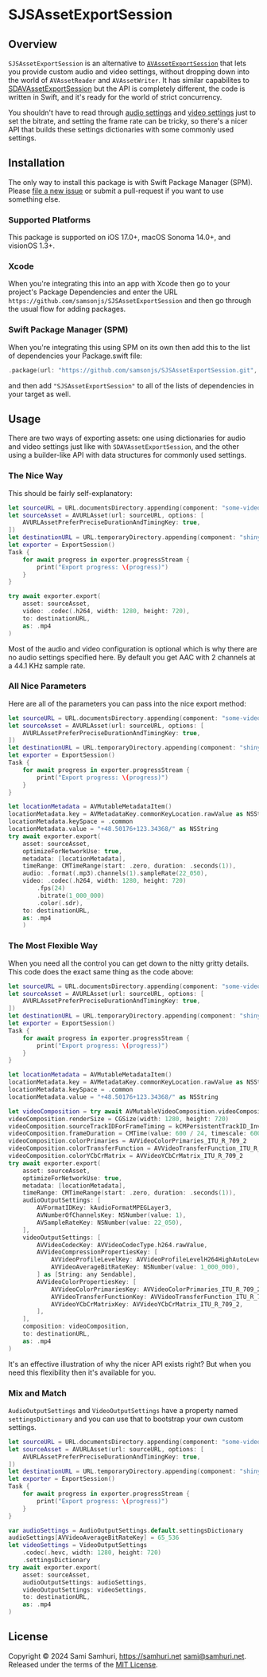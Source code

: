 # SJSAssetExportSession

## Overview

`SJSAssetExportSession` is an alternative to [`AVAssetExportSession`][AV] that lets you provide custom audio and video settings, without dropping down into the world of `AVAssetReader` and `AVAssetWriter`. It has similar capabilites to [SDAVAssetExportSession][SDAV] but the API is completely different, the code is written in Swift, and it's ready for the world of strict concurrency.

You shouldn't have to read through [audio settings][] and [video settings][] just to set the bitrate, and setting the frame rate can be tricky, so there's a nicer API that builds these settings dictionaries with some commonly used settings.

[AV]: https://developer.apple.com/documentation/avfoundation/avassetexportsession
[SDAV]: https://github.com/rs/SDAVAssetExportSession
[audio settings]: https://developer.apple.com/documentation/avfoundation/audio_settings
[video settings]: https://developer.apple.com/documentation/avfoundation/video_settings

## Installation

The only way to install this package is with Swift Package Manager (SPM). Please [file a new issue][] or submit a pull-request if you want to use something else.

[file a new issue]: https://github.com/samsonjs/SJSAssetExportSession/issues/new

### Supported Platforms

This package is supported on iOS 17.0+, macOS Sonoma 14.0+, and visionOS 1.3+.

### Xcode

When you're integrating this into an app with Xcode then go to your project's Package Dependencies and enter the URL `https://github.com/samsonjs/SJSAssetExportSession` and then go through the usual flow for adding packages.

### Swift Package Manager (SPM)

When you're integrating this using SPM on its own then add this to the list of dependencies your Package.swift file:

```swift
.package(url: "https://github.com/samsonjs/SJSAssetExportSession.git", .upToNextMajor(from: "0.2.0"))
```

and then add `"SJSAssetExportSession"` to all of the lists of dependencies in your target as well.

## Usage

There are two ways of exporting assets: one using dictionaries for audio and video settings just like with `SDAVAssetExportSession`, and the other using a builder-like API with data structures for commonly used settings.

### The Nice Way

This should be fairly self-explanatory:

```swift
let sourceURL = URL.documentsDirectory.appending(component: "some-video.mov")
let sourceAsset = AVURLAsset(url: sourceURL, options: [
    AVURLAssetPreferPreciseDurationAndTimingKey: true,
])
let destinationURL = URL.temporaryDirectory.appending(component: "shiny-new-video.mp4")
let exporter = ExportSession()
Task {
    for await progress in exporter.progressStream {
        print("Export progress: \(progress)")
    }
}

try await exporter.export(
    asset: sourceAsset,
    video: .codec(.h264, width: 1280, height: 720),
    to: destinationURL,
    as: .mp4
)
```

Most of the audio and video configuration is optional which is why there are no audio settings specified here. By default you get AAC with 2 channels at a 44.1 KHz sample rate.

### All Nice Parameters

Here are all of the parameters you can pass into the nice export method:

```swift
let sourceURL = URL.documentsDirectory.appending(component: "some-video.mov")
let sourceAsset = AVURLAsset(url: sourceURL, options: [
    AVURLAssetPreferPreciseDurationAndTimingKey: true,
])
let destinationURL = URL.temporaryDirectory.appending(component: "shiny-new-video.mp4")
let exporter = ExportSession()
Task {
    for await progress in exporter.progressStream {
        print("Export progress: \(progress)")
    }
}

let locationMetadata = AVMutableMetadataItem()
locationMetadata.key = AVMetadataKey.commonKeyLocation.rawValue as NSString
locationMetadata.keySpace = .common
locationMetadata.value = "+48.50176+123.34368/" as NSString
try await exporter.export(
    asset: sourceAsset,
    optimizeForNetworkUse: true,
    metadata: [locationMetadata],
    timeRange: CMTimeRange(start: .zero, duration: .seconds(1)),
    audio: .format(.mp3).channels(1).sampleRate(22_050),
    video: .codec(.h264, width: 1280, height: 720)
        .fps(24)
        .bitrate(1_000_000)
        .color(.sdr),
    to: destinationURL,
    as: .mp4
    )
```

### The Most Flexible Way

When you need all the control you can get down to the nitty gritty details. This code does the exact same thing as the code above:

```swift
let sourceURL = URL.documentsDirectory.appending(component: "some-video.mov")
let sourceAsset = AVURLAsset(url: sourceURL, options: [
    AVURLAssetPreferPreciseDurationAndTimingKey: true,
])
let destinationURL = URL.temporaryDirectory.appending(component: "shiny-new-video.mp4")
let exporter = ExportSession()
Task {
    for await progress in exporter.progressStream {
        print("Export progress: \(progress)")
    }
}

let locationMetadata = AVMutableMetadataItem()
locationMetadata.key = AVMetadataKey.commonKeyLocation.rawValue as NSString
locationMetadata.keySpace = .common
locationMetadata.value = "+48.50176+123.34368/" as NSString

let videoComposition = try await AVMutableVideoComposition.videoComposition(withPropertiesOf: sourceAsset)
videoComposition.renderSize = CGSize(width: 1280, height: 720)
videoComposition.sourceTrackIDForFrameTiming = kCMPersistentTrackID_Invalid
videoComposition.frameDuration = CMTime(value: 600 / 24, timescale: 600) // 24 fps
videoComposition.colorPrimaries = AVVideoColorPrimaries_ITU_R_709_2
videoComposition.colorTransferFunction = AVVideoTransferFunction_ITU_R_709_2
videoComposition.colorYCbCrMatrix = AVVideoYCbCrMatrix_ITU_R_709_2
try await exporter.export(
    asset: sourceAsset,
    optimizeForNetworkUse: true,
    metadata: [locationMetadata],
    timeRange: CMTimeRange(start: .zero, duration: .seconds(1)),
    audioOutputSettings: [
        AVFormatIDKey: kAudioFormatMPEGLayer3,
        AVNumberOfChannelsKey: NSNumber(value: 1),
        AVSampleRateKey: NSNumber(value: 22_050),
    ],
    videoOutputSettings: [
        AVVideoCodecKey: AVVideoCodecType.h264.rawValue,
        AVVideoCompressionPropertiesKey: [
            AVVideoProfileLevelKey: AVVideoProfileLevelH264HighAutoLevel,
            AVVideoAverageBitRateKey: NSNumber(value: 1_000_000),
        ] as [String: any Sendable],
        AVVideoColorPropertiesKey: [
            AVVideoColorPrimariesKey: AVVideoColorPrimaries_ITU_R_709_2,
            AVVideoTransferFunctionKey: AVVideoTransferFunction_ITU_R_709_2,
            AVVideoYCbCrMatrixKey: AVVideoYCbCrMatrix_ITU_R_709_2,
        ],
    ],
    composition: videoComposition,
    to: destinationURL,
    as: .mp4
)
```

It's an effective illustration of why the nicer API exists right? But when you need this flexibility then it's available for you.

### Mix and Match

`AudioOutputSettings` and `VideoOutputSettings` have a property named `settingsDictionary` and you can use that to bootstrap your own custom settings.

```swift
let sourceURL = URL.documentsDirectory.appending(component: "some-video.mov")
let sourceAsset = AVURLAsset(url: sourceURL, options: [
    AVURLAssetPreferPreciseDurationAndTimingKey: true,
])
let destinationURL = URL.temporaryDirectory.appending(component: "shiny-new-video.mp4")
let exporter = ExportSession()
Task {
    for await progress in exporter.progressStream {
        print("Export progress: \(progress)")
    }
}

var audioSettings = AudioOutputSettings.default.settingsDictionary
audioSettings[AVVideoAverageBitRateKey] = 65_536
let videoSettings = VideoOutputSettings
    .codec(.hevc, width: 1280, height: 720)
    .settingsDictionary
try await exporter.export(
    asset: sourceAsset,
    audioOutputSettings: audioSettings,
    videoOutputSettings: videoSettings,
    to: destinationURL,
    as: .mp4
)
```

## License

Copyright © 2024 Sami Samhuri, https://samhuri.net <sami@samhuri.net>. Released under the terms of the [MIT License][MIT].

[MIT]: https://sjs.mit-license.org
